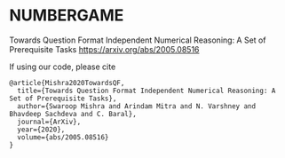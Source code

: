 # NUMBERGAME
Towards Question Format Independent Numerical Reasoning: A Set of Prerequisite Tasks
https://arxiv.org/abs/2005.08516

If using our code, please cite

```
@article{Mishra2020TowardsQF,
  title={Towards Question Format Independent Numerical Reasoning: A Set of Prerequisite Tasks},
  author={Swaroop Mishra and Arindam Mitra and N. Varshney and Bhavdeep Sachdeva and C. Baral},
  journal={ArXiv},
  year={2020},
  volume={abs/2005.08516}
}
```
